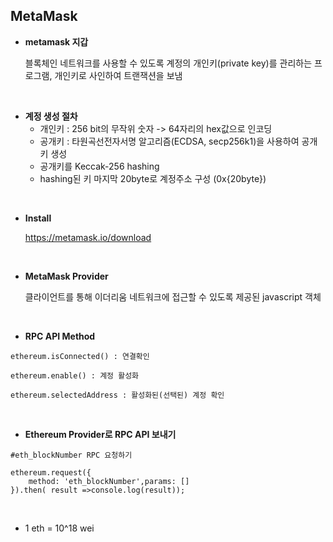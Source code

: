 ## MetaMask


- **metamask 지갑**

  블록체인 네트워크를 사용할 수 있도록 계정의 개인키(private key)를 관리하는 프로그램, 개인키로 사인하여 트랜잭션을 보냄

<br>

- **계정 생성 절차**
  - 개인키 : 256 bit의 무작위 숫자 -> 64자리의 hex값으로 인코딩
  - 공개키 : 타원곡선전자서명 알고리즘(ECDSA, secp256k1)을 사용하여 공개키 생성
  - 공개키를 Keccak-256 hashing
  - hashing된 키 마지막 20byte로 계정주소 구성 (0x{20byte}) 

<br>

- **Install**

  https://metamask.io/download

<br>

- **MetaMask Provider**

  클라이언트를 통해 이더리움 네트워크에 접근할 수 있도록 제공된 javascript 객체

<br>

- **RPC API Method**

```
ethereum.isConnected() : 연결확인

ethereum.enable() : 계정 활성화

ethereum.selectedAddress : 활성화된(선택된) 계정 확인
```

<br>

- **Ethereum Provider로 RPC API 보내기**

```
#eth_blockNumber RPC 요청하기

ethereum.request({
	method: 'eth_blockNumber',params: []
}).then( result =>console.log(result));
```

<br>

- 1 eth = 10^18 wei
